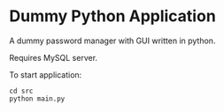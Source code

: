 # Dummy Python Application

A dummy password manager with GUI written in python.

Requires MySQL server.

To start application:
```
cd src
python main.py
```

